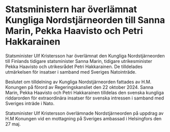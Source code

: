 # Statsministern har överlämnat Kungliga Nordstjärneorden till Sanna Marin, Pekka Haavisto och Petri Hakkarainen

Statsminister Ulf Kristersson har överlämnat den Kungliga Nordstjärneorden till Finlands tidigare statsminister Sanna Marin, tidigare utrikesminister Pekka Haavisto och utrikesrådet Petri Hakkarainen. De tilldelades utmärkelsen för insatser i samband med Sveriges Natointräde.

Beslutet om tilldelning av Kungliga Nordstjärneorden fattades av H.M. Konungen på förord av Regeringskansliet den 22 oktober 2024. Sanna Marin, Pekka Haavisto och Petri Hakkarainen tilldelas den svenska kungliga riddarorden för extraordinära insatser för svenska intressen i samband med Sveriges inträde i Nato.

Statsminister Ulf Kristersson överlämnade Nordstjärneorden på uppdrag av H.M Konungen vid en mottagning på Sveriges ambassad i Helsingfors den 27 maj.
